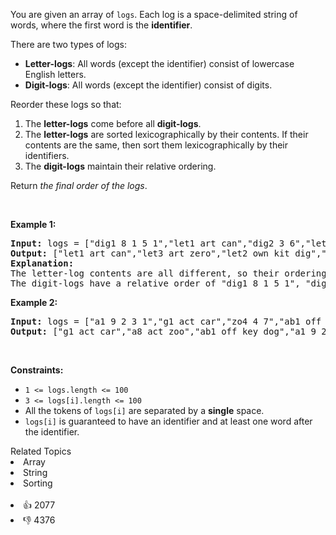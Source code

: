 <p>You are given an array of <code>logs</code>. Each log is a space-delimited string of words, where the first word is the <strong>identifier</strong>.</p>

<p>There are two types of logs:</p>

<ul> 
 <li><b>Letter-logs</b>: All words (except the identifier) consist of lowercase English letters.</li> 
 <li><strong>Digit-logs</strong>: All words (except the identifier) consist of digits.</li> 
</ul>

<p>Reorder these logs so that:</p>

<ol> 
 <li>The <strong>letter-logs</strong> come before all <strong>digit-logs</strong>.</li> 
 <li>The <strong>letter-logs</strong> are sorted lexicographically by their contents. If their contents are the same, then sort them lexicographically by their identifiers.</li> 
 <li>The <strong>digit-logs</strong> maintain their relative ordering.</li> 
</ol>

<p>Return <em>the final order of the logs</em>.</p>

<p>&nbsp;</p> 
<p><strong class="example">Example 1:</strong></p>

<pre>
<strong>Input:</strong> logs = ["dig1 8 1 5 1","let1 art can","dig2 3 6","let2 own kit dig","let3 art zero"]
<strong>Output:</strong> ["let1 art can","let3 art zero","let2 own kit dig","dig1 8 1 5 1","dig2 3 6"]
<strong>Explanation:</strong>
The letter-log contents are all different, so their ordering is "art can", "art zero", "own kit dig".
The digit-logs have a relative order of "dig1 8 1 5 1", "dig2 3 6".
</pre>

<p><strong class="example">Example 2:</strong></p>

<pre>
<strong>Input:</strong> logs = ["a1 9 2 3 1","g1 act car","zo4 4 7","ab1 off key dog","a8 act zoo"]
<strong>Output:</strong> ["g1 act car","a8 act zoo","ab1 off key dog","a1 9 2 3 1","zo4 4 7"]
</pre>

<p>&nbsp;</p> 
<p><strong>Constraints:</strong></p>

<ul> 
 <li><code>1 &lt;= logs.length &lt;= 100</code></li> 
 <li><code>3 &lt;= logs[i].length &lt;= 100</code></li> 
 <li>All the tokens of <code>logs[i]</code> are separated by a <strong>single</strong> space.</li> 
 <li><code>logs[i]</code> is guaranteed to have an identifier and at least one word after the identifier.</li> 
</ul>

<div><div>Related Topics</div><div><li>Array</li><li>String</li><li>Sorting</li></div></div><br><div><li>👍 2077</li><li>👎 4376</li></div>